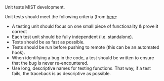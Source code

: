 Unit tests MIST development.  
  
Unit tests should meet the following criteria (from [here](https://docs.python-guide.org/writing/tests/):  
* A testing unit should focus on one small piece of functionality & prove it correct  
* Each test unit should be fully independent (i.e. standalone).  
* Tests should be as fast as possible.  
* Tests should be run before pushing to remote (this can be an automated hook).  
* When identifying a bug in the code, a test should be written to ensure that the bug is never re-encountered.  
* Use long, descriptive names for testing functions. That way, if a test fails, the traceback is as descriptive as possible.  

